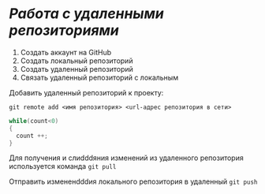 # ***Работа с удаленными репозиториями***

1. Создать аккаунт на GitHub
2. Создать локальный репозиторий
3. Создать удаленный репозиторий
4. Связать удаленный репозиторий с локальным

Добавить удаленный репозиторий к проекту:
```
git remote add <имя репозитория> <url-адрес репозитория в сети>
```
```c#
while(count<0)
{
  count ++;
}
```
Для получения и слиdddяния изменений из удаленного репозитория используется команда `git pull`

Отправить измененdddия локального репозитория в удаленный `git push`